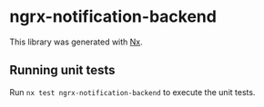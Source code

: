 # ngrx-notification-backend

This library was generated with [Nx](https://nx.dev).

## Running unit tests

Run `nx test ngrx-notification-backend` to execute the unit tests.

